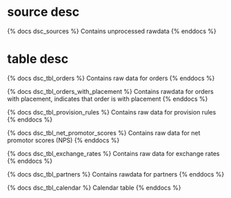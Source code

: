 # source desc

{% docs dsc_sources %}
Contains unprocessed rawdata
{% enddocs %}

# table desc

{% docs dsc_tbl_orders %}
Contains raw data for orders
{% enddocs %}

{% docs dsc_tbl_orders_with_placement %}
Contains rawdata for orders with placement, indicates that order is with placement
{% enddocs %}

{% docs dsc_tbl_provision_rules %}
Contains raw data for provision rules
{% enddocs %}

{% docs dsc_tbl_net_promotor_scores %}
Contains raw data for net promotor scores (NPS)
{% enddocs %}

{% docs dsc_tbl_exchange_rates %}
Contains raw data for exchange rates
{% enddocs %}

{% docs dsc_tbl_partners %}
Contains rawdata for partners
{% enddocs %}

{% docs dsc_tbl_calendar %}
Calendar table
{% enddocs %}
